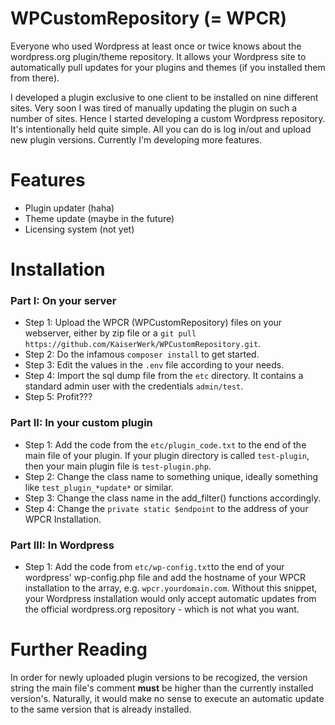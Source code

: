 # WPCustomRepository (= WPCR)

Everyone who used Wordpress at least once or twice knows about the wordpress.org plugin/theme repository. It allows your Wordpress site to automatically pull updates for your plugins and themes (if you installed them from there).

I developed a plugin exclusive to one client to be installed on nine different sites. Very soon I was tired of manually updating the plugin on such a number of sites. Hence I started developing a custom Wordpress repository. It's intentionally held quite simple. All you can do is log in/out and upload new plugin versions. Currently I'm developing more features.

# Features

* Plugin updater (haha)
* Theme update (maybe in the future)
* Licensing system (not yet)

# Installation
### Part I: On your server

* Step 1: Upload the WPCR (WPCustomRepository) files on your webserver, either by zip file or a ```git pull https://github.com/KaiserWerk/WPCustomRepository.git```.
* Step 2: Do the infamous ```composer install``` to get started.
* Step 3: Edit the values in the ```.env``` file according to your needs.
* Step 4: Import the sql dump file from the ```etc``` directory. It contains a standard admin user with the credentials ``admin/test``.
* Step 5: Profit???

### Part II: In your custom plugin

* Step 1: Add the code from the ```etc/plugin_code.txt``` to the end of the main file of your plugin. If your plugin directory is called ```test-plugin```, then your main plugin file is ```test-plugin.php```.
* Step 2: Change the class name to something unique, ideally something like ```test_plugin_*update*``` or similar.
* Step 3: Change the class name in the add_filter() functions accordingly.
* Step 4: Change the ```private static $endpoint``` to the address of your WPCR Installation.

### Part III: In Wordpress

* Step 1: Add the code from ```etc/wp-config.txt```to the end of your wordpress' wp-config.php file and add the hostname of your WPCR installation to the array, e.g. ```wpcr.yourdomain.com```. Without this snippet, your Wordpress installation would only accept automatic updates from the official wordpress.org repository - which is not what you want.

# Further Reading

In order for newly uploaded plugin versions to be recogized, the version string the main file's comment **must** be higher than the currently installed version's. Naturally, it would make no sense to execute an automatic update to the same version that is already installed.

